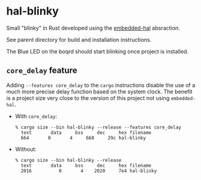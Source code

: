 # hal-blinky

Small "blinky" in Rust developed using the [embedded-hal](https://docs.rs/embedded-hal) absraction.

See parent directory for build and installation instructions.

The Blue LED on the boqrd should start blinking once project is installed.

## `core_delay` feature

Adding `--features core_delay` to the `cargo` instructions disable the use of a much more precise delay function based on the system clock. The benefit is a project size very close to the version of this project not using `embedded-hal`.

- With `core_delay`:
  ```
  % cargo size --bin hal-blinky --release --features core_delay
    text	   data	    bss	    dec	    hex	filename
    664	      0	      4	    668	    29c	hal-blinky
  ```
- Without:
  ```
  % cargo size --bin hal-blinky --release
    text	   data	    bss	    dec	    hex	filename
    2016	      0	      4	   2020	    7e4	hal-blinky
  ```
